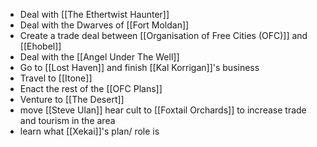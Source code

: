 - Deal with [[The Ethertwist Haunter]]
- Deal with the Dwarves of [[Fort Moldan]]
- Create a trade deal between [[Organisation of Free Cities (OFC)]] and [[Ehobel]]
- Deal with the [[Angel Under The Well]]
- Go to [[Lost Haven]] and finish [[Kal Korrigan]]'s business
- Travel to [[Itone]]
- Enact the rest of the [[OFC Plans]]
- Venture to [[The Desert]]
- move [[Steve Ulan]] hear cult to [[Foxtail Orchards]] to increase trade and tourism in the area
- learn what [[Xekai]]'s plan/ role is 